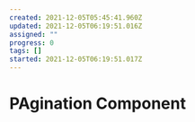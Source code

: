 ```yaml
---
created: 2021-12-05T05:45:41.960Z
updated: 2021-12-05T06:19:51.016Z
assigned: ""
progress: 0
tags: []
started: 2021-12-05T06:19:51.017Z
---
```


# PAgination Component
